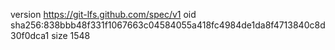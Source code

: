 version https://git-lfs.github.com/spec/v1
oid sha256:838bbb48f331f1067663c04584055a418fc4984de1da8f4713840c8d30f0dca1
size 1548
